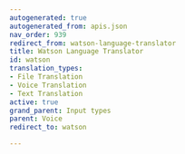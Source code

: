 ```yaml
---
autogenerated: true
autogenerated_from: apis.json
nav_order: 939
redirect_from: watson-language-translator
title: Watson Language Translator
id: watson
translation_types:
- File Translation
- Voice Translation
- Text Translation
active: true
grand_parent: Input types
parent: Voice
redirect_to: watson

---
```


